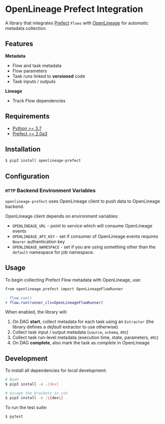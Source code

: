 # OpenLineage Prefect Integration

A library that integrates [Prefect](https://www.prefect.io/) `Flows` with [OpenLineage](https://openlineage.io) for automatic metadata collection.

## Features

**Metadata**

* Flow and task metadata
* Flow parameters
* Task runs linked to **versioned** code
* Task inputs / outputs

**Lineage**

* Track Flow dependencies

## Requirements

- [Python >= 3.7](https://www.python.org/downloads)
- [Prefect >= 2.0a3](https://docs.prefect.io/)

## Installation

```bash
$ pip3 install openlineage-prefect
```

## Configuration


### `HTTP` Backend Environment Variables

`openlineage-prefect` uses OpenLineage client to push data to OpenLineage backend.

OpenLineage client depends on environment variables:

* `OPENLINEAGE_URL` - point to service which will consume OpenLineage events
* `OPENLINEAGE_API_KEY` - set if consumer of OpenLineage events requires `Bearer` authentication key
* `OPENLINEAGE_NAMESPACE` - set if you are using something other than the `default` namespace for job namespace.


## Usage

To begin collecting Prefect Flow metadata with OpenLineage, use:

```diff
from openlineage.prefect import OpenLineageFlowRunner

- flow.run()
+ flow.run(runner_cls=OpenLineageFlowRunner)
```

When enabled, the library will:

1. On DAG **start**, collect metadata for each task using an `Extractor` (the library defines a _default_ extractor to use otherwise)
2. Collect task input / output metadata (`source`, `schema`, etc)
3. Collect task run-level metadata (execution time, state, parameters, etc)
4. On DAG **complete**, also mark the task as _complete_ in OpenLineage

## Development

To install all dependencies for _local_ development:

```bash
# Bash
$ pip3 install -e .[dev]
```
```zsh
# escape the brackets in zsh
$ pip3 install -e .\[dev\]
```

To run the test suite:

```bash
$ pytest
```
